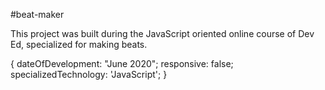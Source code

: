 #beat-maker

This project was built during the JavaScript oriented online course of Dev Ed, specialized for making beats.

{ dateOfDevelopment: "June 2020";
responsive: false;
specializedTechnology: 'JavaScript'; }

